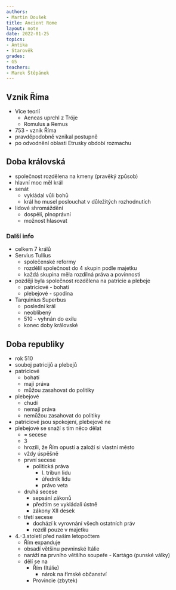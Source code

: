```yaml
---
authors:
- Martin Doušek
title: Ancient Rome
layout: note
date: 2022-01-25
topics:
- Antika
- Starověk
grades:
- G5
teachers:
- Marek Štěpánek
---
```


## Vznik Říma
- Více teorií
	- Aeneas uprchl z Tróje
	- Romulus a Remus
- 753 - vznik Říma
- pravděpodobně vznikal postupně
- po odvodnění oblasti Etrusky období rozmachu


## Doba královská
- společnost rozdělena na kmeny (pravěký způsob)
- hlavní moc měl král
- senát
	- vykládal vůli bohů
	- král ho musel poslouchat v důležitých rozhodnutích
- lidové shromáždění
	- dospělí, plnoprávní
	- možnost hlasovat

### Další info

- celkem 7 králů
- Servius Tullius
	- společenské reformy
	- rozdělil společnost do 4 skupin podle majetku
	- každá skupina měla rozdílná práva a povinnosti
- později byla společnost rozdělena na patricie a plebeje
	- patriciové - bohatí
	- plebejové - spodina
- Tarquinius Superbus
	- poslední král
	- neoblíbený
	- 510 - vyhnán do exilu
	- konec doby královské


## Doba republiky
- rok 510
- souboj patricijů a plebejů
- patriciové
	- bohatí
	- mají práva
	- můžou zasahovat do politiky
- plebejové
	- chudí
	- nemají práva
	- nemůžou zasahovat do politiky
- patriciové jsou spokojení, plebejové ne
- plebejové se snaží s tím něco dělat
	- = secese
	- 3
	- hrozili, že Řím opustí a založí si vlastní město
	- vždy úspěšně
	- první secese
		- politická práva
			- I. tribun lidu
			- úředník lidu
			- právo veta
	- druhá secese
		- sepsání zákonů
		- předtím se vykládali ústně
		- zákony XII desek
	- třetí secese
		- dochází k vyrovnání všech ostatních práv
		- rozdíl pouze v majetku
- 4.-3.století před naším letopočtem
	- Řím expanduje
	- obsadí většinu pevninské Itálie
	- naráží na prvního většího soupeře - Kartágo (punské války)
	- dělí se na
		- Řím (Itálie)
			- nárok na římské občanství
		- Provincie (zbytek)